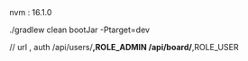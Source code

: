 ## 

nvm : 16.1.0

./gradlew clean bootJar -Ptarget=dev


// url , auth
/api/users/**,ROLE_ADMIN
/api/board/**,ROLE_USER

